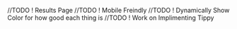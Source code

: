 //TODO ! Results Page
//TODO ! Mobile Freindly
//TODO ! Dynamically Show Color for how good each thing is
//TODO ! Work on Implimenting Tippy

